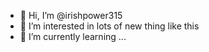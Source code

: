 - 👋 Hi, I’m @irishpower315
- 👀 I’m interested in lots of new thing like this
- 🌱 I’m currently learning ...

<!--- 
irishpower315/irishpower315 is a ✨ special ✨ repository because its `README.md` (this file) appears on your GitHub profile.
You can click the Preview link to take a look at your changes.
--->
